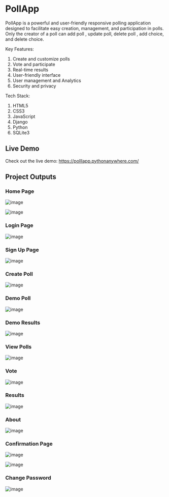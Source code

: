 # PollApp
PollApp is a powerful and user-friendly responsive polling application designed to facilitate easy creation, management, and participation in polls. Only the creator of a poll can add poll , update poll, delete poll , add choice,  and delete choice.

Key Features:
1) Create and customize polls
2) Vote and participate
3) Real-time results
4) User-friendly interface
5) User management and Analytics
6) Security and privacy

Tech Stack:
1) HTML5
2) CSS3
3) JavaScript
4) Django
5) Python
6) SQLite3

## Live Demo
Check out the live demo: https://polllapp.pythonanywhere.com/

## Project Outputs

### Home Page
![image](https://github.com/pranavambadkar/PollApp/assets/125912673/51b2fb81-d7c4-464e-a486-94f14e7b203e)

![image](https://github.com/pranavambadkar/PollApp/assets/125912673/4a36202a-d5f6-44e5-a9e1-62d0835367b5)

### Login Page
![image](https://github.com/pranavambadkar/PollApp/assets/125912673/ad59e5ec-f5ef-4913-bc9c-4360a394f291)

### Sign Up Page
![image](https://github.com/pranavambadkar/PollApp/assets/125912673/1732e8c1-fe02-44f1-b33b-9ad7ca6db7d4)

### Create Poll
![image](https://github.com/pranavambadkar/PollApp/assets/125912673/536ed76c-d768-490f-a726-024c1ba10ece)

### Demo Poll
![image](https://github.com/pranavambadkar/PollApp/assets/125912673/9117a14a-119c-4b21-9ff7-35253909e0fc)

### Demo Results
![image](https://github.com/pranavambadkar/PollApp/assets/125912673/9b6ee2a2-4497-4435-9e18-353776ee5dd7)

### View Polls
![image](https://github.com/pranavambadkar/PollApp/assets/125912673/83794719-ad52-4f88-8cbe-881221e9f1e7)

### Vote
![image](https://github.com/pranavambadkar/PollApp/assets/125912673/120af464-e081-481f-bb15-ee15e1ce522f)

### Results
![image](https://github.com/pranavambadkar/PollApp/assets/125912673/bf7ba7b6-98e7-4ac7-942b-43d4abe09d05)

### About
![image](https://github.com/pranavambadkar/PollApp/assets/125912673/7a89626f-6be3-4959-a61f-32f4cdf0e064)

### Confirmation Page
![image](https://github.com/pranavambadkar/PollApp/assets/125912673/03c3c821-1352-40be-a62d-b095dc7e3fcd)

![image](https://github.com/pranavambadkar/PollApp/assets/125912673/80857136-b249-4c9f-9f33-f8c6c49e83ee)

### Change Password
![image](https://github.com/pranavambadkar/PollApp/assets/125912673/1846b5ca-d0dc-45a5-8073-ee8359acb272)
